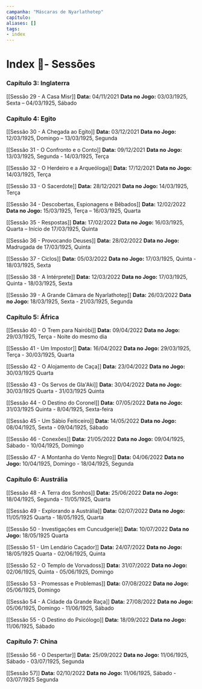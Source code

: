 ```yaml
---
campanha: "Máscaras de Nyarlathotep"
capítulo: 
aliases: []
tags: 
- index
---
```


#  Index 📌- Sessões
### Capítulo 3: Inglaterra
[[Sessão 29 - A Casa Misr]] 
**Data:** 04/11/2021
**Data no Jogo:** 03/03/1925, Sexta – 04/03/1925, Sábado

### Capítulo 4: Egito
[[Sessão 30 - A Chegada ao Egito]]
**Data:** 03/12/2021
**Data no Jogo:** 12/03/1925, Domingo – 13/03/1925, Segunda

[[Sessão 31 - O Confronto e o Conto]]
**Data:** 09/12/2021
**Data no Jogo:** 13/03/1925, Segunda - 14/03/1925, Terça

[[Sessão 32 - O Herdeiro e a Arqueóloga]]
**Data:** 17/12/2021
**Data no Jogo:** 14/03/1925, Terça

[[Sessão 33 - O Sacerdote]]
**Data:** 28/12/2021
**Data no Jogo:** 14/03/1925, Terça

[[Sessão 34 - Descobertas, Espionagens e Bêbados]]
**Data:** 12/02/2022
**Data no Jogo:** 15/03/1925, Terça – 16/03/1925, Quarta

[[Sessão 35 - Respostas]]
**Data:** 17/02/2022
**Data no Jogo:** 16/03/1925, Quarta – Início de 17/03/1925, Quinta

[[Sessão 36 - Provocando Deuses]]
**Data:** 28/02/2022
**Data no Jogo:** Madrugada de 17/03/1925, Quinta

[[Sessão 37 - Ciclos]]
**Data:** 05/03/2022
**Data no Jogo:** 17/03/1925, Quinta - 18/03/1925, Sexta

[[Sessão 38 - A Intérprete]]
**Data:** 12/03/2022
**Data no Jogo:** 17/03/1925, Quinta - 18/03/1925, Sexta

[[Sessão 39 - A Grande Câmara de Nyarlathotep]]
**Data:** 26/03/2022
**Data no Jogo:** 18/03/1925, Sexta - 21/03/1925, Segunda

### Capítulo 5: África
[[Sessão 40 - O Trem para Nairóbi]]
**Data:** 09/04/2022
**Data no Jogo:** 29/03/1925, Terça - Noite do mesmo dia

[[Sessão 41 - Um Impostor]]
**Data:** 16/04/2022
**Data no Jogo:** 29/03/1925, Terça - 30/03/1925, Quarta

[[Sessão 42 - O Alojamento de Caça]]
**Data:** 23/04/2022
**Data no Jogo:** 30/03/1925 Quarta

[[Sessão 43 - Os Servos de Gla'Aki]]
**Data:** 30/04/2022
**Data no Jogo:** 30/03/1925 Quarta - 31/03/1925 Quinta

[[Sessão 44 - O Destino do Coronel]]
**Data:** 07/05/2022
**Data no Jogo:** 31/03/1925 Quinta - 8/04/1925, Sexta-feira

[[Sessão 45 - Um Sábio Feiticeiro]]
**Data:** 14/05/2022
**Data no Jogo:** 08/04/1925, Sexta - 09/04/1925, Sábado

[[Sessão 46 - Conexões]]
**Data:** 21/05/2022
**Data no Jogo:** 09/04/1925, Sábado - 10/04/1925, Domingo

[[Sessão 47 - A Montanha do Vento Negro]]
**Data:** 04/06/2022
**Data no Jogo:** 10/04/1925, Domingo - 18/04/1925, Segunda

### Capítulo 6: Austrália
[[Sessão 48 - A Terra dos Sonhos]]
**Data:** 25/06/2022
**Data no Jogo:** 18/04/1925, Segunda - 11/05/1925, Quarta

[[Sessão 49 - Explorando a Austrália]]
**Data:** 02/07/2022
**Data no Jogo:** 11/05/1925 Quarta - 18/05/1925, Quarta

[[Sessão 50 - Investigações em Cuncudgerie]]
**Data:** 10/07/2022
**Data no Jogo:** 18/05/1925 Quarta

[[Sessão 51 - Um Lendário Caçador]]
**Data:** 24/07/2022
**Data no Jogo:** 18/05/1925 Quarta - 02/06/1925, Quinta

[[Sessão 52 - O Templo de Vorvadoss]]
**Data:** 31/07/2022
**Data no Jogo:** 02/06/1925, Quinta - 05/06/1925, Domingo

[[Sessão 53 - Promessas e Problemas]]
**Data:** 07/08/2022
**Data no Jogo:** 05/06/1925, Domingo

[[Sessão 54 - A Cidade da Grande Raça]]
**Data:** 27/08/2022
**Data no Jogo:** 05/06/1925, Domingo - 11/06/1925, Sábado

[[Sessão 55 - O Destino do Psicólogo]]
**Data:** 18/09/2022
**Data no Jogo:** 11/06/1925, Sábado

### Capítulo 7: China
[[Sessão 56 - O Despertar]]
**Data:** 25/09/2022
**Data no Jogo:** 11/06/1925, Sábado - 03/07/1925, Segunda

[[Sessão 57]]
**Data:** 02/10/2022
**Data no Jogo:** 11/06/1925, Sábado - 03/07/1925 Segunda